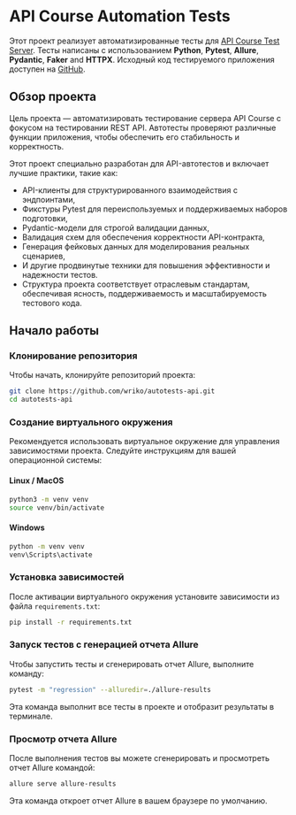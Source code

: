 # API Course Automation Tests

Этот проект реализует автоматизированные тесты для [API Course Test Server](https://github.com/Nikita-Filonov/qa-automation-engineer-api-course).
Тесты написаны с использованием **Python**, **Pytest**, **Allure**, **Pydantic**, **Faker** and **HTTPX**. Исходный код тестируемого приложения доступен на [GitHub](https://github.com/Nikita-Filonov/qa-automation-engineer-api-course).

## Обзор проекта

Цель проекта — автоматизировать тестирование сервера API Course с фокусом на тестировании REST API. Автотесты проверяют различные функции приложения, чтобы обеспечить его стабильность и корректность.

Этот проект специально разработан для API-автотестов и включает лучшие практики, такие как:

- API-клиенты для структурированного взаимодействия с эндпоинтами,
- Фикстуры Pytest для переиспользуемых и поддерживаемых наборов подготовки,
- Pydantic-модели для строгой валидации данных,
- Валидация схем для обеспечения корректности API-контракта,
- Генерация фейковых данных для моделирования реальных сценариев,
- И другие продвинутые техники для повышения эффективности и надежности тестов.
- Структура проекта соответствует отраслевым стандартам, обеспечивая ясность, поддерживаемость и масштабируемость тестового кода.

## Начало работы

### Клонирование репозитория

Чтобы начать, клонируйте репозиторий проекта:

```bash
git clone https://github.com/wriko/autotests-api.git
cd autotests-api
```

### Создание виртуального окружения

Рекомендуется использовать виртуальное окружение для управления зависимостями проекта. Следуйте инструкциям для вашей операционной системы:

#### Linux / MacOS

```bash
python3 -m venv venv
source venv/bin/activate
```

#### Windows

```bash
python -m venv venv
venv\Scripts\activate
```

### Установка зависимостей

После активации виртуального окружения установите зависимости из файла `requirements.txt`:

```bash
pip install -r requirements.txt
```

### Запуск тестов с генерацией отчета Allure

Чтобы запустить тесты и сгенерировать отчет Allure, выполните команду:

```bash
pytest -m "regression" --alluredir=./allure-results
```

Эта команда выполнит все тесты в проекте и отобразит результаты в терминале.

### Просмотр отчета Allure

После выполнения тестов вы можете сгенерировать и просмотреть отчет Allure командой:

```bash
allure serve allure-results
```

Эта команда откроет отчет Allure в вашем браузере по умолчанию.